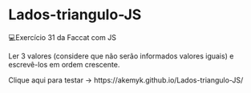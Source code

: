 # Lados-triangulo-JS
💻Exercício 31 da Faccat com JS
<p>Ler 3 valores (considere que não serão informados valores iguais) e escrevê-los em ordem
crescente.  </p>
<p>Clique aqui para testar -> https://akemyk.github.io/Lados-triangulo-JS/  </p>
